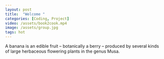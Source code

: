 ```yaml
---
layout: post
title:  "Welcome "
categories: [Coding, Project]
video: /assets/book2cook.mp4
image: /assets/group.jpg
tags: hot
---
```



A banana is an edible fruit – botanically a berry – produced by several kinds
of large herbaceous flowering plants in the genus Musa.
